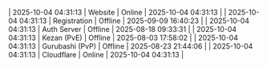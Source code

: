| 2025-10-04 04:31:13 | Website | Online | 2025-10-04 04:31:13 |
| 2025-10-04 04:31:13 | Registration | Offline | 2025-09-09 16:40:23 |
| 2025-10-04 04:31:13 | Auth Server | Offline | 2025-08-18 09:33:31 |
| 2025-10-04 04:31:13 | Kezan (PvE) | Offline | 2025-08-03 17:58:02 |
| 2025-10-04 04:31:13 | Gurubashi (PvP) | Offline | 2025-08-23 21:44:06 |
| 2025-10-04 04:31:13 | Cloudflare | Online | 2025-10-04 04:31:13 |
